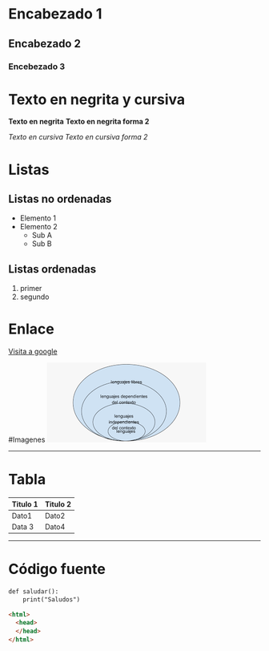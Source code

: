# Encabezado 1
## Encabezado 2
### Encebezado 3

# Texto en negrita y cursiva
**Texto en negrita**
__Texto en negrita forma 2__

*Texto en cursiva*
_Texto en cursiva forma 2_

# Listas
## Listas no ordenadas
- Elemento 1
- Elemento 2
    - Sub A
    - Sub B

## Listas ordenadas
1. primer
2. segundo

# Enlace
[Visita a google](https://www.google.com)

#Imagenes
![Lenguajes](descarga.png)

--------------------------
# Tabla
| Titulo 1 | Titulo 2|
|----------|---------|
|Dato1     | Dato2   |
|Data 3    | Dato4   |

--------------------------

# Código fuente

```
def saludar():
    print("Saludos")
```

```html
<html>
  <head>
  </head>
</html>
```  




